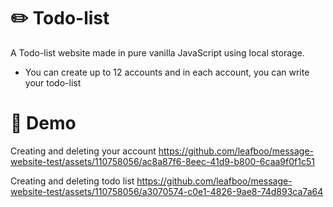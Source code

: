 # ✏️ Todo-list
 A Todo-list website made in pure vanilla JavaScript using local storage. 
 - You can create up to 12 accounts and in each account, you can write your todo-list

# 🎥 Demo
Creating and deleting your account 
https://github.com/leafboo/message-website-test/assets/110758056/ac8a87f6-8eec-41d9-b800-6caa9f0f1c51

Creating and deleting todo list
https://github.com/leafboo/message-website-test/assets/110758056/a3070574-c0e1-4826-9ae8-74d893ca7a64
